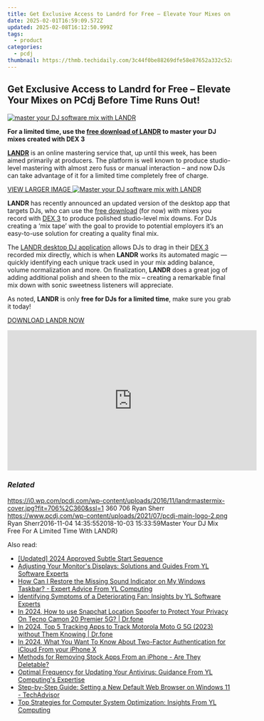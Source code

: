```yaml
---
title: Get Exclusive Access to Landrd for Free – Elevate Your Mixes on PCdj Before Time Runs Out!
date: 2025-02-01T16:59:09.572Z
updated: 2025-02-08T16:12:50.999Z
tags:
  - product
categories:
  - pcdj
thumbnail: https://thmb.techidaily.com/3c44f0be88269dfe58e87652a332c52a578262780df7f0b33d89646c55a92321.jpg
---
```


## Get Exclusive Access to Landrd for Free – Elevate Your Mixes on PCdj Before Time Runs Out!

[![master your DJ software mix with LANDR](https://i0.wp.com/pcdj.com/wp-content/uploads/2016/11/landrmastermix-cover.jpg?resize=706%2C321&ssl=1)](https://i0.wp.com/pcdj.com/wp-content/uploads/2016/11/landrmastermix-cover.jpg?fit=706%2C360&ssl=1 "master your DJ software mix with LANDR")

**For a limited time, use the [free download of LANDR](https://download.landr.com/desktop/latest) to master your DJ mixes created with DEX 3**

**[LANDR](https://www.landr.com/en)** is an online mastering service that, up until this week, has been aimed primarily at producers. The platform is well known to produce studio-level mastering with almost zero fuss or manual interaction – and now DJs can take advantage of it for a limited time completely free of charge.

[VIEW LARGER IMAGE ![Master your DJ software mix with LANDR](https://i2.wp.com/pcdj.com/wp-content/uploads/2016/11/masteryourtracks-dj.jpg?fit=300%2C164&ssl=1 "Master your DJ software mix with LANDR")](https://i2.wp.com/pcdj.com/wp-content/uploads/2016/11/masteryourtracks-dj.jpg?fit=1030%2C564&ssl=1)

**LANDR** has recently announced an updated version of the desktop app that targets DJs, who can use the [free download](https://download.landr.com/desktop/latest) (for now) with mixes you record with [DEX 3](https://tools.techidaily.com/pcdj/products/) to produce polished studio-level mix downs. For DJs creating a ‘mix tape’ with the goal to provide to potential employers it’s an easy-to-use solution for creating a quality final mix.

The [LANDR desktop DJ application](https://download.landr.com/desktop/latest) allows DJs to drag in their [DEX 3](https://tools.techidaily.com/pcdj/products/) recorded mix directly, which is when **LANDR** works its automated magic — quickly identifying each unique track used in your mix adding balance, volume normalization and more. On finalization, **LANDR** does a great jog of adding additional polish and sheen to the mix – creating a remarkable final mix down with sonic sweetness listeners will appreciate.

As noted, **LANDR** is only **free for DJs for a limited time**, make sure you grab it today!

[DOWNLOAD LANDR NOW](https://download.landr.com/desktop/latest)

<!-- affiliate ads begin -->
<iframe width="560" height="315" src="https://www.youtube.com/embed/4qA2pGQ5qmw?si=1mAA9WTi2Z5F7n6s" title="YouTube video player" frameborder="0" allow="accelerometer; autoplay; clipboard-write; encrypted-media; gyroscope; picture-in-picture; web-share" referrerpolicy="strict-origin-when-cross-origin" allowfullscreen></iframe>
<!-- affiliate ads end -->

### _Related_

https://i0.wp.com/pcdj.com/wp-content/uploads/2016/11/landrmastermix-cover.jpg?fit=706%2C360&ssl=1 360 706 Ryan Sherr https://www.pcdj.com/wp-content/uploads/2021/07/pcdj-main-logo-2.png Ryan Sherr2016-11-04 14:35:552018-10-03 15:33:59Master Your DJ Mix Free For A Limited Time With LANDR}

<ins class="adsbygoogle"
     style="display:block"
     data-ad-format="autorelaxed"
     data-ad-client="ca-pub-7571918770474297"
     data-ad-slot="1223367746"></ins>

<ins class="adsbygoogle"
     style="display:block"
     data-ad-client="ca-pub-7571918770474297"
     data-ad-slot="8358498916"
     data-ad-format="auto"
     data-full-width-responsive="true"></ins>

<span class="atpl-alsoreadstyle">Also read:</span>
<div><ul>
<li><a href="https://article-posts.techidaily.com/updated-2024-approved-subtle-start-sequence/"><u>[Updated] 2024 Approved Subtle Start Sequence</u></a></li>
<li><a href="https://discover-fantastic.techidaily.com/adjusting-your-monitors-displays-solutions-and-guides-from-yl-software-experts/"><u>Adjusting Your Monitor's Displays: Solutions and Guides From YL Software Experts</u></a></li>
<li><a href="https://discover-best.techidaily.com/how-can-i-restore-the-missing-sound-indicator-on-my-windows-taskbar-expert-advice-from-yl-computing/"><u>How Can I Restore the Missing Sound Indicator on My Windows Taskbar? - Expert Advice From YL Computing</u></a></li>
<li><a href="https://discover-fantastic.techidaily.com/identifying-symptoms-of-a-deteriorating-fan-insights-by-yl-software-experts/"><u>Identifying Symptoms of a Deteriorating Fan: Insights by YL Software Experts</u></a></li>
<li><a href="https://phone-solutions.techidaily.com/in-2024-how-to-use-snapchat-location-spoofer-to-protect-your-privacy-on-tecno-camon-20-premier-5g-drfone-by-drfone-virtual-android/"><u>In 2024, How to use Snapchat Location Spoofer to Protect Your Privacy On Tecno Camon 20 Premier 5G? | Dr.fone</u></a></li>
<li><a href="https://android-location-track.techidaily.com/in-2024-top-5-tracking-apps-to-track-motorola-moto-g-5g-2023-without-them-knowing-drfone-by-drfone-virtual-android/"><u>In 2024, Top 5 Tracking Apps to Track Motorola Moto G 5G (2023) without Them Knowing | Dr.fone</u></a></li>
<li><a href="https://activate-lock.techidaily.com/in-2024-what-you-want-to-know-about-two-factor-authentication-for-icloud-from-your-iphone-x-by-drfone-ios/"><u>In 2024, What You Want To Know About Two-Factor Authentication for iCloud From your iPhone X</u></a></li>
<li><a href="https://techtrends.techidaily.com/methods-for-removing-stock-apps-from-an-iphone-are-they-deletable/"><u>Methods for Removing Stock Apps From an iPhone - Are They Deletable?</u></a></li>
<li><a href="https://discover-fantastic.techidaily.com/optimal-frequency-for-updating-your-antivirus-guidance-from-yl-computings-expertise/"><u>Optimal Frequency for Updating Your Antivirus: Guidance From YL Computing's Expertise</u></a></li>
<li><a href="https://discover-fantastic.techidaily.com/step-by-step-guide-setting-a-new-default-web-browser-on-windows-11-techadvisor/"><u>Step-by-Step Guide: Setting a New Default Web Browser on Windows 11 - TechAdvisor</u></a></li>
<li><a href="https://discover-fantastic.techidaily.com/top-strategies-for-computer-system-optimization-insights-from-yl-computing/"><u>Top Strategies for Computer System Optimization: Insights From YL Computing</u></a></li>
</ul></div>

